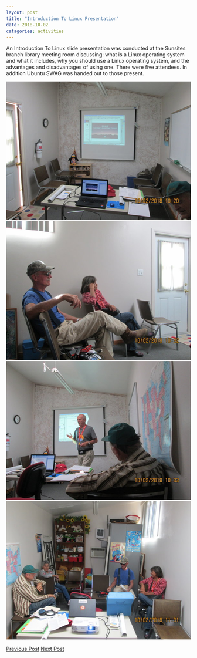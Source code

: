 ```yaml
---
layout: post
title: "Introduction To Linux Presentation"
date: 2018-10-02
catagories: activities
---
```


An Introduction To Linux slide presentation was conducted at the Sunsites branch library meeting room discussing: what is a Linux operating system and what it includes, why you should use a Linux operating system, and the advantages and disadvantages of using one.  There were five attendees.  In addition Ubuntu SWAG was handed out to those present.

![alt text](https://raw.githubusercontent.com/CochiseLinuxUsersGroup/CochiseLinuxUsersGroup.github.io/master/images/rsz_introtolinuxpresentation_sunsitesaz_1.jpg)
![alt text](https://raw.githubusercontent.com/CochiseLinuxUsersGroup/CochiseLinuxUsersGroup.github.io/master/images/rsz_introtolinuxpresentation_sunsitesaz_3.jpg)
![alt text](https://raw.githubusercontent.com/CochiseLinuxUsersGroup/CochiseLinuxUsersGroup.github.io/master/images/rsz_introtolinuxpresentation_sunsitesaz_4.jpg)
![alt text](https://raw.githubusercontent.com/CochiseLinuxUsersGroup/CochiseLinuxUsersGroup.github.io/master/images/rsz_introtolinuxpresentation_sunsitesaz_5.jpg)

<footer>
<a href="http://cochiselinuxusergroup.org/activities/SierraVistaInstallfest_2018-08-04" class="post-prev">Previous Post</a>
<a href="http://cochiselinuxusergroup.org/activities/SierraVistaInstallfest_2018-11-03" class="post-next">Next Post</a>
  </footer>

